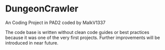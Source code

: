 # DungeonCrawler
An Coding Project in PAD2 coded by MalkV1337

The code base is written without clean code guides or best practices
because it was one of the very first projects.
Further improvements will be introduced in near future.
